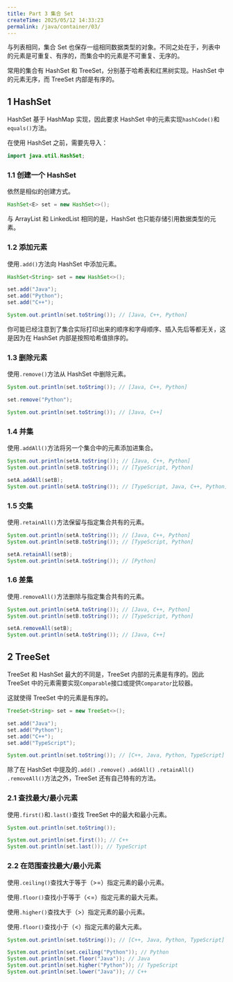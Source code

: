 ```yaml
---
title: Part 3 集合 Set
createTime: 2025/05/12 14:33:23
permalink: /java/container/03/
---
```


与列表相同，集合 Set 也保存一组相同数据类型的对象。不同之处在于，列表中的元素是可重复、有序的，而集合中的元素是不可重复、无序的。

常用的集合有 HashSet 和 TreeSet，分别基于哈希表和红黑树实现。HashSet 中的元素无序，而 TreeSet 内部是有序的。

## 1 HashSet

HashSet 基于 HashMap 实现，因此要求 HashSet 中的元素实现`hashCode()`和`equals()`方法。

在使用 HashSet 之前，需要先导入：

```java
import java.util.HashSet;
```

### 1.1 创建一个 HashSet

依然是相似的创建方式。

```java
HashSet<E> set = new HashSet<>();
```

与 ArrayList 和 LinkedList 相同的是，HashSet 也只能存储引用数据类型的元素。

### 1.2 添加元素

使用`.add()`方法向 HashSet 中添加元素。

```java
HashSet<String> set = new HashSet<>();

set.add("Java");
set.add("Python");
set.add("C++");

System.out.println(set.toString()); // [Java, C++, Python]
```

你可能已经注意到了集合实际打印出来的顺序和字母顺序、插入先后等都无关，这是因为在 HashSet 内部是按照哈希值排序的。

### 1.3 删除元素

使用`.remove()`方法从 HashSet 中删除元素。

```java
System.out.println(set.toString()); // [Java, C++, Python]

set.remove("Python");

System.out.println(set.toString()); // [Java, C++]
```

### 1.4 并集

使用`.addAll()`方法将另一个集合中的元素添加进集合。

```java
System.out.println(setA.toString()); // [Java, C++, Python]
System.out.println(setB.toString()); // [TypeScript, Python]

setA.addAll(setB);
System.out.println(setA.toString()); // [TypeScript, Java, C++, Python]
```

### 1.5 交集

使用`.retainAll()`方法保留与指定集合共有的元素。

```java
System.out.println(setA.toString()); // [Java, C++, Python]
System.out.println(setB.toString()); // [TypeScript, Python]

setA.retainAll(setB);
System.out.println(setA.toString()); // [Python]
```

### 1.6 差集

使用`.removeAll()`方法删除与指定集合共有的元素。

```java
System.out.println(setA.toString()); // [Java, C++, Python]
System.out.println(setB.toString()); // [TypeScript, Python]

setA.removeAll(setB);
System.out.println(setA.toString()); // [Java, C++]
```

## 2 TreeSet

TreeSet 和 HashSet 最大的不同是，TreeSet 内部的元素是有序的。因此 TreeSet 中的元素需要实现`Comparable`接口或提供`Comparator`比较器。

这就使得 TreeSet 中的元素是有序的。

```java
TreeSet<String> set = new TreeSet<>();

set.add("Java");
set.add("Python");
set.add("C++");
set.add("TypeScript");

System.out.println(set.toString()); // [C++, Java, Python, TypeScript]
```

除了在 HashSet 中提及的`.add()` `.remove()` `.addAll()` `.retainAll()` `.removeAll()`方法之外，TreeSet 还有自己特有的方法。

### 2.1 查找最大/最小元素

使用`.first()`和`.last()`查找 TreeSet 中的最大和最小元素。

```java
System.out.println(set.toString());

System.out.println(set.first()); // C++
System.out.println(set.last()); // TypeScript
```

### 2.2 在范围查找最大/最小元素

使用`.ceiling()`查找大于等于（>=）指定元素的最小元素。

使用`.floor()`查找小于等于（<=）指定元素的最大元素。

使用`.higher()`查找大于（>）指定元素的最小元素。

使用`.floor()`查找小于（<）指定元素的最大元素。

```java
System.out.println(set.toString()); // [C++, Java, Python, TypeScript]

System.out.println(set.ceiling("Python")); // Python
System.out.println(set.floor("Java")); // Java
System.out.println(set.higher("Python")); // TypeScript
System.out.println(set.lower("Java")); // C++
```